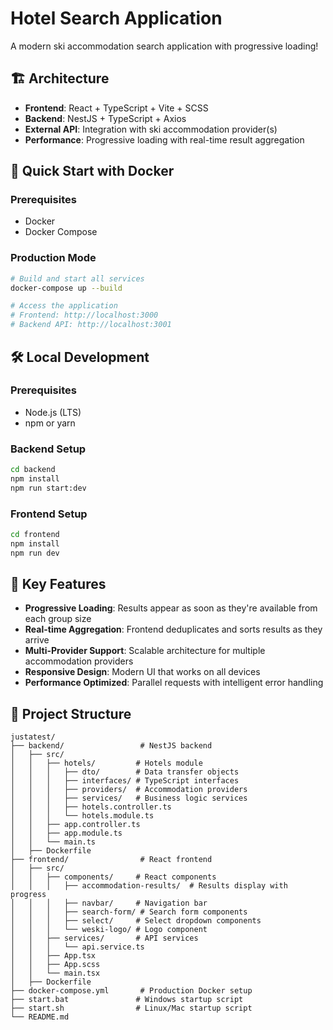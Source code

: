 # Hotel Search Application
A modern ski accommodation search application with progressive loading!

## 🏗️ Architecture

- **Frontend**: React + TypeScript + Vite + SCSS
- **Backend**: NestJS + TypeScript + Axios
- **External API**: Integration with ski accommodation provider(s)
- **Performance**: Progressive loading with real-time result aggregation

## 🐳 Quick Start with Docker

### Prerequisites
- Docker
- Docker Compose

### Production Mode
```bash
# Build and start all services
docker-compose up --build

# Access the application
# Frontend: http://localhost:3000
# Backend API: http://localhost:3001
```

## 🛠️ Local Development

### Prerequisites
- Node.js (LTS)
- npm or yarn

### Backend Setup
```bash
cd backend
npm install
npm run start:dev
```

### Frontend Setup
```bash
cd frontend
npm install
npm run dev
```

## 🚀 Key Features

- **Progressive Loading**: Results appear as soon as they're available from each group size
- **Real-time Aggregation**: Frontend deduplicates and sorts results as they arrive
- **Multi-Provider Support**: Scalable architecture for multiple accommodation providers
- **Responsive Design**: Modern UI that works on all devices
- **Performance Optimized**: Parallel requests with intelligent error handling

## 📁 Project Structure

```
justatest/
├── backend/                 # NestJS backend
│   ├── src/
│   │   ├── hotels/         # Hotels module
│   │   │   ├── dto/        # Data transfer objects
│   │   │   ├── interfaces/ # TypeScript interfaces
│   │   │   ├── providers/  # Accommodation providers
│   │   │   ├── services/   # Business logic services
│   │   │   ├── hotels.controller.ts
│   │   │   └── hotels.module.ts
│   │   ├── app.controller.ts
│   │   ├── app.module.ts
│   │   └── main.ts
│   ├── Dockerfile
├── frontend/                # React frontend
│   ├── src/
│   │   ├── components/     # React components
│   │   │   ├── accommodation-results/  # Results display with progress
│   │   │   ├── navbar/     # Navigation bar
│   │   │   ├── search-form/ # Search form components
│   │   │   ├── select/     # Select dropdown components
│   │   │   └── weski-logo/ # Logo component
│   │   ├── services/       # API services
│   │   │   └── api.service.ts
│   │   ├── App.tsx
│   │   ├── App.scss
│   │   └── main.tsx
│   ├── Dockerfile
├── docker-compose.yml       # Production Docker setup
├── start.bat               # Windows startup script
├── start.sh                # Linux/Mac startup script
└── README.md
```
